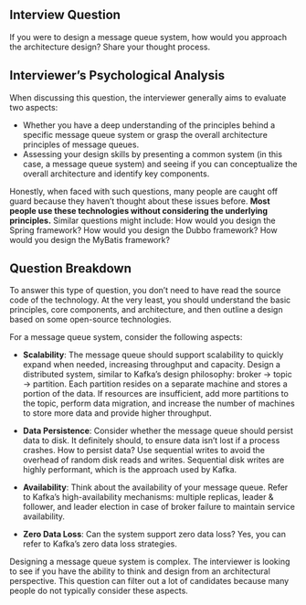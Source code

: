 ## Interview Question

If you were to design a message queue system, how would you approach the architecture design? Share your thought process.

## Interviewer’s Psychological Analysis

When discussing this question, the interviewer generally aims to evaluate two aspects:

- Whether you have a deep understanding of the principles behind a specific message queue system or grasp the overall architecture principles of message queues.
- Assessing your design skills by presenting a common system (in this case, a message queue system) and seeing if you can conceptualize the overall architecture and identify key components.

Honestly, when faced with such questions, many people are caught off guard because they haven’t thought about these issues before. **Most people use these technologies without considering the underlying principles.** Similar questions might include: How would you design the Spring framework? How would you design the Dubbo framework? How would you design the MyBatis framework?

## Question Breakdown

To answer this type of question, you don’t need to have read the source code of the technology. At the very least, you should understand the basic principles, core components, and architecture, and then outline a design based on some open-source technologies.

For a message queue system, consider the following aspects:

- **Scalability**: The message queue should support scalability to quickly expand when needed, increasing throughput and capacity. Design a distributed system, similar to Kafka’s design philosophy: broker -> topic -> partition. Each partition resides on a separate machine and stores a portion of the data. If resources are insufficient, add more partitions to the topic, perform data migration, and increase the number of machines to store more data and provide higher throughput.

- **Data Persistence**: Consider whether the message queue should persist data to disk. It definitely should, to ensure data isn’t lost if a process crashes. How to persist data? Use sequential writes to avoid the overhead of random disk reads and writes. Sequential disk writes are highly performant, which is the approach used by Kafka.

- **Availability**: Think about the availability of your message queue. Refer to Kafka’s high-availability mechanisms: multiple replicas, leader & follower, and leader election in case of broker failure to maintain service availability.

- **Zero Data Loss**: Can the system support zero data loss? Yes, you can refer to Kafka’s zero data loss strategies.

Designing a message queue system is complex. The interviewer is looking to see if you have the ability to think and design from an architectural perspective. This question can filter out a lot of candidates because many people do not typically consider these aspects.
